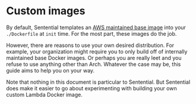 # Custom images

By default, Sentential templates an [AWS maintained base image](https://gallery.ecr.aws/lambda?page=1) into your `./Dockerfile` at `init` time. For the most part, these images do the job.

However, there are reasons to use your own desired distribution. For example, your organization might require you to only build off of internally maintained base Docker images. Or perhaps you are really leet and you refuse to use anything other than Arch. Whatever the case may be, this guide aims to help you on your way.

Note that nothing in this document is particular to Sentential. But Sentential does make it easier to go about experimenting with building your own custom Lambda Docker image.
